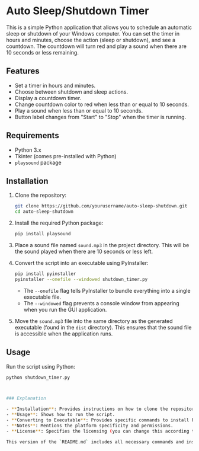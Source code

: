 # Auto Sleep/Shutdown Timer

This is a simple Python application that allows you to schedule an automatic sleep or shutdown of your Windows computer. You can set the timer in hours and minutes, choose the action (sleep or shutdown), and see a countdown. The countdown will turn red and play a sound when there are 10 seconds or less remaining.

## Features

- Set a timer in hours and minutes.
- Choose between shutdown and sleep actions.
- Display a countdown timer.
- Change countdown color to red when less than or equal to 10 seconds.
- Play a sound when less than or equal to 10 seconds.
- Button label changes from "Start" to "Stop" when the timer is running.

## Requirements

- Python 3.x
- Tkinter (comes pre-installed with Python)
- `playsound` package

## Installation

1. Clone the repository:

    ```sh
    git clone https://github.com/yourusername/auto-sleep-shutdown.git
    cd auto-sleep-shutdown
    ```

2. Install the required Python package:

    ```sh
    pip install playsound
    ```

3. Place a sound file named `sound.mp3` in the project directory. This will be the sound played when there are 10 seconds or less left.

4. Convert the script into an executable using PyInstaller:

    ```sh
    pip install pyinstaller
    pyinstaller --onefile --windowed shutdown_timer.py
    ```

    - The `--onefile` flag tells PyInstaller to bundle everything into a single executable file.
    - The `--windowed` flag prevents a console window from appearing when you run the GUI application.

5. Move the `sound.mp3` file into the same directory as the generated executable (found in the `dist` directory). This ensures that the sound file is accessible when the application runs.

## Usage

Run the script using Python:

```sh
python shutdown_timer.py



### Explanation

- **Installation**: Provides instructions on how to clone the repository and install the required Python package.
- **Usage**: Shows how to run the script.
- **Converting to Executable**: Provides specific commands to install PyInstaller and convert the script into an executable, including moving the sound file to the same directory as the executable.
- **Notes**: Mentions the platform specificity and permissions.
- **License**: Specifies the licensing (you can change this according to your project’s license).

This version of the `README.md` includes all necessary commands and instructions to use and package the script into an executable.
